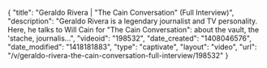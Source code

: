 {
    "title": "Geraldo Rivera | \"The Cain Conversation\" (Full Interview)",
    "description": "Geraldo Rivera is a legendary journalist and TV personality. Here, he talks to Will Cain for \"The Cain Conversation\": about the vault, the 'stache, journalis...",
    "videoid": "198532",
    "date_created": "1408046576",
    "date_modified": "1418181883",
    "type": "captivate",
    "layout": "video",
    "url": "\/v\/geraldo-rivera-the-cain-conversation-full-interview\/198532"
}